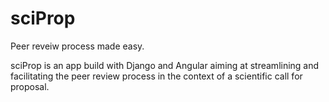 # sciProp

Peer reveiw process made easy.

sciProp is an app build with Django and Angular aiming at streamlining and facilitating the peer review process 
in the context of a scientific call for proposal.
